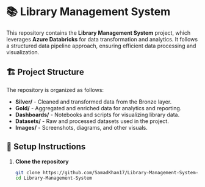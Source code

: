 # 📚 Library Management System

This repository contains the **Library Management System** project, which leverages **Azure Databricks** for data transformation and analytics. It follows a structured data pipeline approach, ensuring efficient data processing and visualization.

## 🏗️ Project Structure

The repository is organized as follows:

- **Silver/** - Cleaned and transformed data from the Bronze layer.
- **Gold/** - Aggregated and enriched data for analytics and reporting.
- **Dashboards/** - Notebooks and scripts for visualizing library data.
- **Datasets/** - Raw and processed datasets used in the project.
- **Images/** - Screenshots, diagrams, and other visuals.

## 🚀 Setup Instructions

1. **Clone the repository**  
   ```bash
   git clone https://github.com/SamadKhan17/Library-Management-System-Azure-Databricks-Project.git
   cd Library-Management-System
